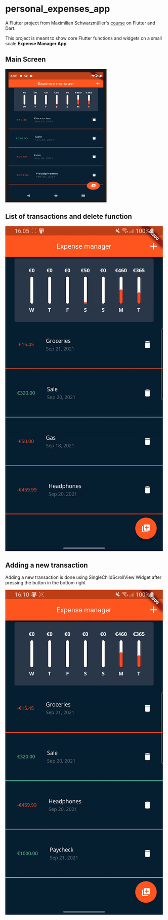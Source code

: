 # personal_expenses_app

A Flutter project from Maximilian Schwarzmüller's [course](https://www.udemy.com/course/learn-flutter-dart-to-build-ios-android-apps) on Flutter and Dart.


This project is meant to show core Flutter functions and widgets on a small scale **Expense Manager App**

## Main Screen
<img src="assets/images/Screenshot_1632232772.png" width="300" height="400" border="10"/>



## List of transactions and delete function

![alt text](assets/videos/ezgif-3-9f46b6d462c9.gif "List")


## Adding a new transaction
Adding a new transaction is done using SingleChildScrollView Widget after pressing the button in the bottom right

![alt text](assets/videos/ezgif-3-e192b8503525.gif "New transaction")